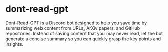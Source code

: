 # dont-read-gpt
Dont-Read-GPT is a Discord bot designed to help you save time by summarizing web content from URLs, ArXiv papers, and GitHub repositories. Instead of saving content that you may never read, let the bot generate a concise summary so you can quickly grasp the key points and insights.
